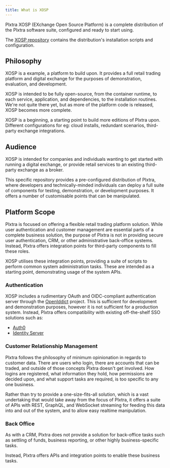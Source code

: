 ```yaml
---
title: What is XOSP
---
```


Plxtra XOSP (EXchange Open Source Platform) is a complete distribution of the Plxtra software suite, configured and ready to start using.

The [XOSP repository](https://github.com/plxtra/xosp) contains the distribution's installation scripts and configuration.

## Philosophy

XOSP is a example, a platform to build upon. It provides a full retail trading platform and digital exchange for the purposes of demonstration, evaluation, and development.

XOSP is intended to be fully open-source, from the container runtime, to each service, application, and dependencies, to the installation routines. We're not quite there yet, but as more of the platform code is released, XOSP becomes more complete.

XOSP is a beginning, a starting point to build more editions of Plxtra upon. Different configurations for eg: cloud installs, redundant scenarios, third-party exchange integrations.

## Audience

XOSP is intended for companies and individuals wanting to get started with running a digital exchange, or provide retail services to an existing third-party exchange as a broker.

This specific repository provides a pre-configured distribution of Plxtra, where developers and technically-minded individuals can deploy a full suite of components for testing, demonstration, or development purposes. It offers a number of customisable points that can be manipulated.

## Platform Scope

Plxtra is focused on offering a flexible retail trading platform solution. While user authentication and customer management are essential parts of a complete business solution, the purpose of Plxtra is not in providing secure user authentication, CRM, or other administrative back-office systems. Instead, Plxtra offers integration points for third-party components to fill these roles.

XOSP utilises these integration points, providing a suite of scripts to perform common system administration tasks. These are intended as a starting point, demonstrating usage of the system APIs.

### Authentication

XOSP includes a rudimentary OAuth and OIDC-compliant authentication server through the [OpenIddict](https://openiddict.com/) project. This is sufficient for development and demonstration purposes, however it is not sufficient for a production system. Instead, Plxtra offers compatibility with existing off-the-shelf SSO solutions such as:

- [Auth0](https://www.auth0.com/)
- [Identity Server](https://www.identityserver.com/)

### Customer Relationship Management

Plxtra follows the philosophy of minimum opinionation in regards to customer data. There are users who login, there are accounts that can be traded, and outside of those concepts Plxtra doesn't get involved. How logins are registered, what information they hold, how permissions are decided upon, and what support tasks are required, is too specific to any one business.

Rather than try to provide a one-size-fits-all solution, which is a vast undertaking that would take away from the focus of Plxtra, it offers a suite of APIs with REST, GraphQL, and WebSocket streaming for feeding this data into and out of the system, and to allow easy realtime manipulation.

### Back Office

As with a CRM, Plxtra does not provide a solution for back-office tasks such as settling of funds, business reporting, or other highly business-specific tasks.

Instead, Plxtra offers APIs and integration points to enable these business tasks.
